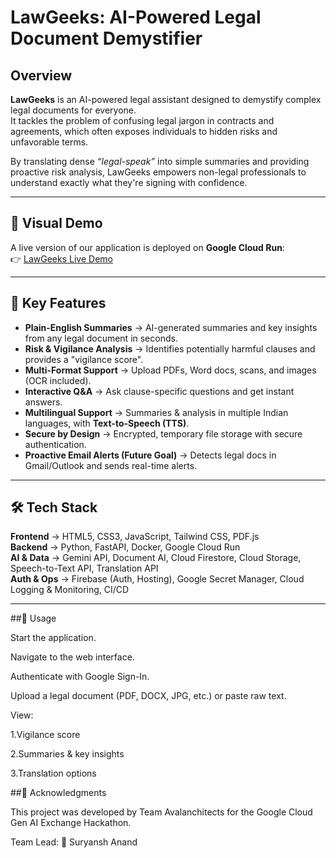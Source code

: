 # LawGeeks: AI-Powered Legal Document Demystifier  

## Overview  
**LawGeeks** is an AI-powered legal assistant designed to demystify complex legal documents for everyone.  
It tackles the problem of confusing legal jargon in contracts and agreements, which often exposes individuals to hidden risks and unfavorable terms.  

By translating dense *“legal-speak”* into simple summaries and providing proactive risk analysis, LawGeeks empowers non-legal professionals to understand exactly what they're signing with confidence.  

---

## 🔎 Visual Demo  
A live version of our application is deployed on **Google Cloud Run**:  
👉 [LawGeeks Live Demo](https://lawgeeks-service-146278868269.us-central1.run.app)  

---

## 🚀 Key Features  
- **Plain-English Summaries** → AI-generated summaries and key insights from any legal document in seconds.  
- **Risk & Vigilance Analysis** → Identifies potentially harmful clauses and provides a "vigilance score".  
- **Multi-Format Support** → Upload PDFs, Word docs, scans, and images (OCR included).  
- **Interactive Q&A** → Ask clause-specific questions and get instant answers.  
- **Multilingual Support** → Summaries & analysis in multiple Indian languages, with **Text-to-Speech (TTS)**.  
- **Secure by Design** → Encrypted, temporary file storage with secure authentication.  
- **Proactive Email Alerts (Future Goal)** → Detects legal docs in Gmail/Outlook and sends real-time alerts.  

---

## 🛠 Tech Stack  
**Frontend** → HTML5, CSS3, JavaScript, Tailwind CSS, PDF.js  
**Backend** → Python, FastAPI, Docker, Google Cloud Run  
**AI & Data** → Gemini API, Document AI, Cloud Firestore, Cloud Storage, Speech-to-Text API, Translation API  
**Auth & Ops** → Firebase (Auth, Hosting), Google Secret Manager, Cloud Logging & Monitoring, CI/CD  

---

##📌 Usage

Start the application.

Navigate to the web interface.

Authenticate with Google Sign-In.

Upload a legal document (PDF, DOCX, JPG, etc.) or paste raw text.

View:

   1.Vigilance score

   2.Summaries & key insights

   3.Translation options

##🙌 Acknowledgments

This project was developed by Team Avalanchitects for the Google Cloud Gen AI Exchange Hackathon.

Team Lead:
👤 Suryansh Anand

